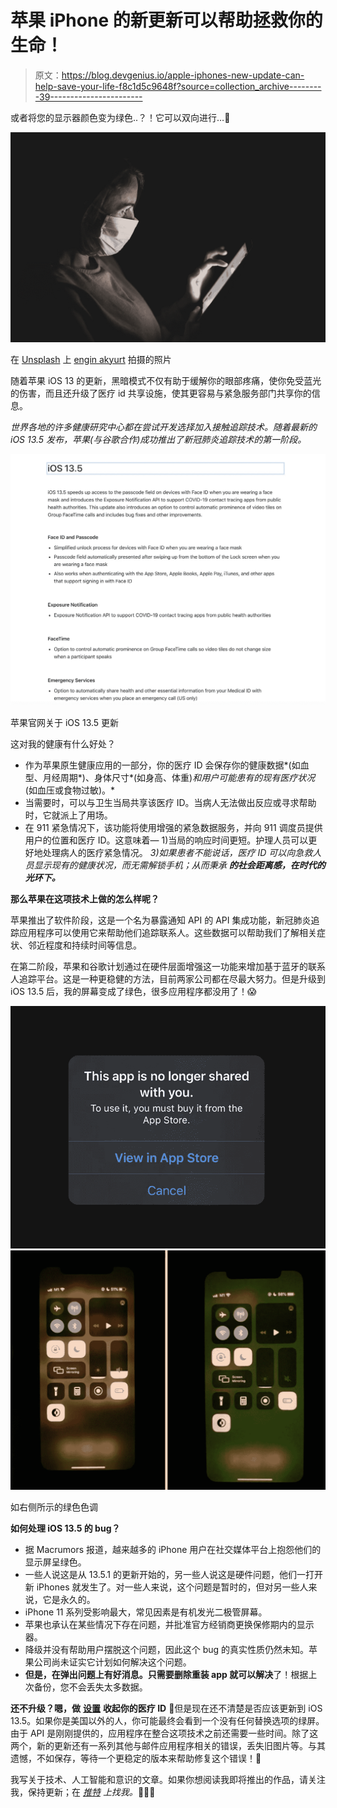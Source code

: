 # 苹果 iPhone 的新更新可以帮助拯救你的生命！

> 原文：<https://blog.devgenius.io/apple-iphones-new-update-can-help-save-your-life-f8c1d5c9648f?source=collection_archive---------39----------------------->

或者将您的显示器颜色变为绿色..？！它可以双向进行…👀

![](img/227e93dc73056f7fc9b2643ac91e12e8.png)

在 [Unsplash](https://unsplash.com/s/photos/covid?utm_source=unsplash&utm_medium=referral&utm_content=creditCopyText) 上 [engin akyurt](https://unsplash.com/@enginakyurt?utm_source=unsplash&utm_medium=referral&utm_content=creditCopyText) 拍摄的照片

随着苹果 iOS 13 的更新，黑暗模式不仅有助于缓解你的眼部疼痛，使你免受蓝光的伤害，而且还升级了医疗 id 共享设施，使其更容易与紧急服务部门共享你的信息。

*世界各地的许多健康研究中心都在尝试开发选择加入接触追踪技术。随着最新的 iOS 13.5 发布，苹果(与谷歌合作)成功推出了新冠肺炎追踪技术的第一阶段。*

![](img/cf6c2ba222cdeea063929fefa58d4e7c.png)

苹果官网关于 iOS 13.5 更新

这对我的健康有什么好处？

*   作为苹果原生健康应用的一部分，你的医疗 ID 会保存你的健康数据*(如血型、月经周期*)、身体尺寸*(如身高、体重)*和用户可能患有的现有医疗状况*(如血压或食物过敏)。*
*   当需要时，可以与卫生当局共享该医疗 ID。当病人无法做出反应或寻求帮助时，它就派上了用场。
*   在 911 紧急情况下，该功能将使用增强的紧急数据服务，并向 911 调度员提供用户的位置和医疗 ID。这意味着—
    1)当局的响应时间更短。护理人员可以更好地处理病人的医疗紧急情况。
    *3)如果患者不能说话，医疗 ID 可以向急救人员显示现有的健康状况，而无需解锁手机；从而秉承* ***的社会距离感，在时代的光环下。***

**那么苹果在这项技术上做的怎么样呢？**

苹果推出了软件阶段，这是一个名为暴露通知 API 的 API 集成功能，新冠肺炎追踪应用程序可以使用它来帮助他们追踪联系人。这些数据可以帮助我们了解相关症状、邻近程度和持续时间等信息。

在第二阶段，苹果和谷歌计划通过在硬件层面增强这一功能来增加基于蓝牙的联系人追踪平台。这是一种更稳健的方法，目前两家公司都在尽最大努力。但是升级到 iOS 13.5 后，我的屏幕变成了绿色，很多应用程序都没用了！😱

![](img/a9f988fe8bb6e3bdad35ce96959b1b9e.png)![](img/d712d8f45558fa10cf6e3ae39f9d289a.png)

如右侧所示的绿色色调

**如何处理 iOS 13.5 的 bug？**

*   据 Macrumors 报道，越来越多的 iPhone 用户在社交媒体平台上抱怨他们的显示屏呈绿色。
*   一些人说这是从 13.5.1 的更新开始的，另一些人说这是硬件问题，他们一打开新 iPhones 就发生了。对一些人来说，这个问题是暂时的，但对另一些人来说，它是永久的。
*   iPhone 11 系列受影响最大，常见因素是有机发光二极管屏幕。
*   苹果也承认在某些情况下存在问题，并批准官方经销商更换保修期内的显示器。
*   降级并没有帮助用户摆脱这个问题，因此这个 bug 的真实性质仍然未知。苹果公司尚未证实它计划如何解决这个问题。
*   **但是，在弹出问题上有好消息。只需要删除重装 app 就可以解决**了！根据上次备份，您不会丢失太多数据。

**还不升级？嗯，做** [**设置**](https://support.apple.com/en-us/HT207021) **收起你的医疗 ID** 🔴但是现在还不清楚是否应该更新到 iOS 13.5。如果你是美国以外的人，你可能最终会看到一个没有任何替换选项的绿屏。由于 API 是刚刚提供的，应用程序在整合这项技术之前还需要一些时间。除了这两个，新的更新还有一系列其他与邮件应用程序相关的错误，丢失旧图片等。与其遗憾，不如保存，等待一个更稳定的版本来帮助修复这个错误！📱

我写关于技术、人工智能和意识的文章。如果你想阅读我即将推出的作品，请关注我，保持更新；在 [*推特*](https://twitter.com/Anurita_S) *上找我。*👩🏻‍💻
